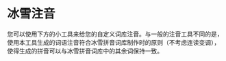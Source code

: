 <script setup>
import Pronunciator from './components/Pronunciator.vue'
</script>

# 冰雪注音

您可以使用下方的小工具来给您的自定义词库注音。与一般的注音工具不同的是，使用本工具生成的词语注音符合冰雪拼音词库制作时的原则（不考虑连读变调），使得生成的拼音可以与冰雪拼音词库中的其余词保持一致。

<ClientOnly>
  <Pronunciator />
</ClientOnly>
